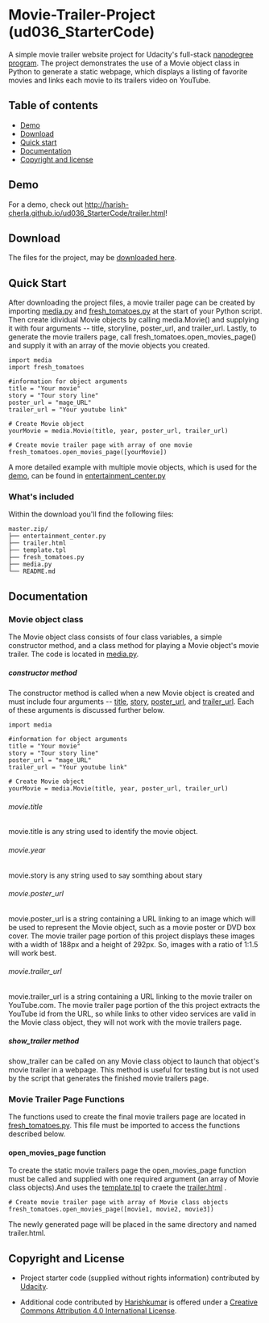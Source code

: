# Movie-Trailer-Project (ud036_StarterCode)

A simple movie trailer website project for Udacity's full-stack [nanodegree program](https://www.udacity.com/nanodegree). The project demonstrates the use of a Movie object class in Python to generate a static webpage, which displays a listing of favorite movies and links each movie to its trailers video on YouTube.

## Table of contents

- [Demo](#demo)
- [Download](#download)
- [Quick start](#quick-start)
- [Documentation](#documentation)
- [Copyright and license](#copyright-and-license)

## Demo

For a demo, check out <http://harish-cherla.github.io/ud036_StarterCode/trailer.html>!

## Download

The files for the project, may be [downloaded here](https://github.com/harish-cherla/ud036_StarterCode/archive/master.zip).

## Quick Start

After downloading the project files, a movie trailer page can be created by importing [media.py](https://github.com/harish-cherla/ud036_StarterCode/blob/master/media.py) and [fresh_tomatoes.py](https://github.com/harish-cherla/ud036_StarterCode/blob/master/fresh_tomatoes.py) at the start of your Python script. Then create idividual Movie objects by calling media.Movie() and supplying it with four arguments -- title, storyline, poster_url, and trailer_url. Lastly, to generate the movie trailers page, call fresh_tomatoes.open_movies_page() and supply it with an array of the movie objects you created. 

```
import media
import fresh_tomatoes

#information for object arguments
title = "Your movie"
story = "Tour story line"
poster_url = "mage_URL"
trailer_url = "Your youtube link"

# Create Movie object
yourMovie = media.Movie(title, year, poster_url, trailer_url)

# Create movie trailer page with array of one movie
fresh_tomatoes.open_movies_page([yourMovie])

```

A more detailed example with multiple movie objects, which is used for the [demo](https://github.com/harish-cherla/ud036_StarterCode/blob/master/trailer.html), can be found in [entertainment_center.py](https://github.com/harish-cherla/ud036_StarterCode/blob/master/entertainment_center.py) 


### What's included

Within the download you'll find the following files:

```
master.zip/
├── entertainment_center.py
├── trailer.html
├── template.tpl
├── fresh_tomatoes.py
├── media.py
└── README.md
```

## Documentation

### Movie object class

The Movie object class consists of four class variables, a simple constructor method, and a class method for playing a Movie object's movie trailer. The code is located in [media.py](https://github.com/harish-cherla/ud036_StarterCode/blob/master/media.py). 

##### constructor method

The constructor method is called when a new Movie object is created and must include four arguments -- [title](#movietitle), [story](#moviestory), [poster_url](#movieposter_url), and [trailer_url](#movietrailer_url). Each of these arguments is discussed further below.

```
import media

#information for object arguments
title = "Your movie"
story = "Tour story line"
poster_url = "mage_URL"
trailer_url = "Your youtube link"

# Create Movie object
yourMovie = media.Movie(title, year, poster_url, trailer_url)
```

###### movie.title

movie.title is any string used to identify the movie object.

###### movie.year

movie.story is any string used to say somthing about stary

###### movie.poster_url

movie.poster_url is a string containing a URL linking to an image which will be used to represent the Movie object, such as a movie poster or DVD box cover. The movie trailer page portion of this project displays these images with a width of 188px and a height of 292px. So, images with a ratio of 1:1.5 will work best. 

###### movie.trailer_url

movie.trailer_url is a string containing a URL linking to the movie trailer on YouTube.com. The movie trailer page portion of the this project extracts the YouTube id from the URL, so while links to other video services are valid in the Movie class object, they will not work with the movie trailers page. 

##### show_trailer method

show_trailer can be called on any Movie class object to launch that object's movie trailer in a webpage. This method is useful for testing but is not used by the script that generates the finished movie trailers page.

### Movie Trailer Page Functions 

The functions used to create the final movie trailers page are located in [fresh_tomatoes.py](https://github.com/harish-cherla/ud036_StarterCode/blob/master/fresh_tomatoes.py). This file must be imported to access the functions described below.

#### open_movies_page function

To create the static movie trailers page the open_movies_page function must be called and supplied with one required argument (an array of Movie class objects).And uses the [template.tpl](https://github.com/harish-cherla/ud036_StarterCode/blob/master/template.tpl) to craete the [trailer.html](https://github.com/harish-cherla/ud036_StarterCode/blob/master/trailer.html) . 

```
# Create movie trailer page with array of Movie class objects
fresh_tomatoes.open_movies_page([movie1, movie2, movie3])

``` 

The newly generated page will be placed in the same directory and named trailer.html. 

## Copyright and License

- Project starter code (supplied without rights information) contributed by [Udacity](http://www.udacity.com).

- Additional code contributed by [Harishkumar]() is offered under a [Creative Commons Attribution 4.0 International License](http://creativecommons.org/licenses/by/4.0/).
